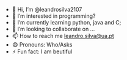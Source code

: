 - 👋 Hi, I’m @leandrosilva2107
- 👀 I’m interested in programming?
- 🌱 I’m currently learning python, java and C;
- 💞️ I’m looking to collaborate on ...
- 📫 How to reach me leandro.silva@ua.pt
- 😄 Pronouns: Who/Asks
- ⚡ Fun fact: I am beutiful

<!---
leandrosilva2107/leandrosilva2107 is a ✨ special ✨ repository because its `README.md` (this file) appears on your GitHub profile.
You can click the Preview link to take a look at your changes.
--->
